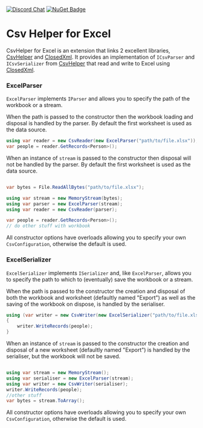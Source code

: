 <!-- [![Build status](https://ci.appveyor.com/api/projects/status/bqh412kdla4peqsw?svg=true)](https://ci.appveyor.com/project/christophano/csvhelper-excel) -->

[![Discord Chat](https://img.shields.io/discord/308323056592486420.svg)](https://discord.gg/TbanjBb)  [![NuGet Badge](https://buildstats.info/nuget/CsvHelper.Excel.Core)](https://www.nuget.org/packages/CsvHelper.Excel.Core/)

# Csv Helper for Excel

CsvHelper for Excel is an extension that links 2 excellent libraries, [CsvHelper](https://github.com/JoshClose/CsvHelper) and [ClosedXml](https://github.com/closedxml/closedxml).
It provides an implementation of `ICsvParser` and `ICsvSerializer` from [CsvHelper](https://github.com/JoshClose/CsvHelper) that read and write to Excel using [ClosedXml](https://github.com/closedxml/closedxml).

### ExcelParser
`ExcelParser` implements `IParser` and allows you to specify the path of the workbook or a stream.

When the path is passed to the constructor then the workbook loading and disposal is handled by the parser. By default the first worksheet is used as the data source.
```csharp
using var reader = new CsvReader(new ExcelParser("path/to/file.xlsx"));
var people = reader.GetRecords<Person>();

```
When an instance of `stream` is passed to the constructor then disposal will not be handled by the parser. By default the first worksheet is used as the data source.
```csharp

var bytes = File.ReadAllBytes("path/to/file.xlsx");

using var stream = new MemoryStream(bytes);
using var parser = new ExcelParser(stream);
using var reader = new CsvReader(parser);

var people = reader.GetRecords<Person>();
// do other stuff with workbook

```

All constructor options have overloads allowing you to specify your own `CsvConfiguration`, otherwise the default is used.

### ExcelSerializer
`ExcelSerializer` implements `ISerializer` and, like `ExcelParser`, allows you to specify the path to which to (eventually) save the workbook or a stream.

When the path is passed to the constructor the creation and disposal of both the workbook and worksheet (defaultly named "Export") as well as the saving of the workbook on dispose, is handled by the serialiser.
```csharp
using (var writer = new CsvWriter(new ExcelSerializer("path/to/file.xlsx")))
{
    writer.WriteRecords(people);
}
```
When an instance of `stream` is passed to the constructor the creation and disposal of a new worksheet (defaultly named "Export") is handled by the serialiser, but the workbook will not be saved.
```csharp

using var stream = new MemoryStream();
using var serialiser = new ExcelParser(stream);
using var writer = new CsvWriter(serialiser);
writer.WriteRecords(people);
//other stuff
var bytes = stream.ToArray();
```
All constructor options have overloads allowing you to specify your own `CsvConfiguration`, otherwise the default is used.
